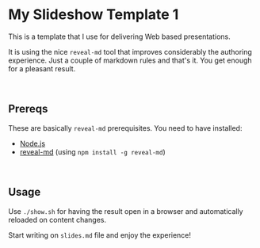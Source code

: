 # My Slideshow Template 1

This is a template that I use for delivering Web based presentations.

It is using the nice `reveal-md` tool that improves considerably the authoring experience. Just a couple of markdown rules and that's it. You get enough for a pleasant result.

<br/>

## Prereqs

These are basically `reveal-md` prerequisites. You need to have installed:

- [Node.js](https://nodejs.org/en/)
- [reveal-md](https://github.com/webpro/reveal-md) (using `npm install -g reveal-md`)

<br/>

## Usage

Use `./show.sh` for having the result open in a browser and automatically reloaded on content changes.

Start writing on `slides.md` file and enjoy the experience!
